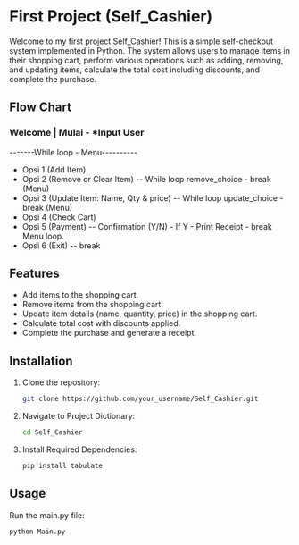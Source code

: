# First Project (Self_Cashier)

Welcome to my first project Self_Cashier! This is a simple self-checkout system implemented in Python. The system allows users to manage items in their shopping cart, perform various operations such as adding, removing, and updating items, calculate the total cost including discounts, and complete the purchase.

## Flow Chart
### Welcome | Mulai - *Input User
-------While loop - Menu----------
- Opsi 1  (Add Item)
- Opsi 2 (Remove or Clear Item) -- While loop remove_choice - break (Menu)
- Opsi 3 (Update Item: Name, Qty & price) -- While loop update_choice - break (Menu)
- Opsi 4 (Check Cart) 
- Opsi 5 (Payment) -- Confirmation (Y/N) - If Y - Print Receipt - break Menu loop.
- Opsi 6 (Exit) -- break

## Features

- Add items to the shopping cart.
- Remove items from the shopping cart.
- Update item details (name, quantity, price) in the shopping cart.
- Calculate total cost with discounts applied.
- Complete the purchase and generate a receipt.

## Installation

1. Clone the repository:
   ```bash
   git clone https://github.com/your_username/Self_Cashier.git
2. Navigate to Project Dictionary:
   ```bash
   cd Self_Cashier
3. Install Required Dependencies:
   ```bash
   pip install tabulate

## Usage
Run the main.py file:
```bash
python Main.py
